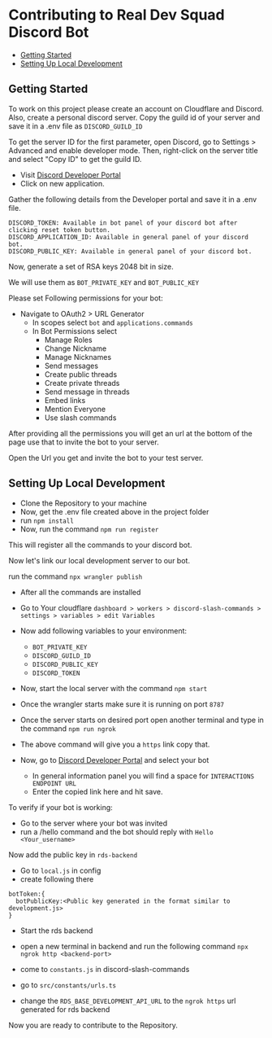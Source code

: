 # Contributing to Real Dev Squad Discord Bot

- [Getting Started](#getting-started)
- [Setting Up Local Development](#setting-up-local-development)

## Getting Started

To work on this project please create an account on Cloudflare and Discord.
Also, create a personal discord server.
Copy the guild id of your server and save it in a .env file as `DISCORD_GUILD_ID`

To get the server ID for the first parameter, open Discord, go to Settings > Advanced and enable developer mode.
Then, right-click on the server title and select "Copy ID" to get the guild ID.

- Visit [Discord Developer Portal](https://discord.com/developers/applications)
- Click on new application.

Gather the following details from the Developer portal and save it in a .env file.

```
DISCORD_TOKEN: Available in bot panel of your discord bot after clicking reset token button.
DISCORD_APPLICATION_ID: Available in general panel of your discord bot.
DISCORD_PUBLIC_KEY: Available in general panel of your discord bot.
```

Now, generate a set of RSA keys 2048 bit in size.

We will use them as `BOT_PRIVATE_KEY` and `BOT_PUBLIC_KEY`

Please set Following permissions for your bot:

- Navigate to OAuth2 > URL Generator
  - In scopes select `bot` and `applications.commands`
  - In Bot Permissions select
    - Manage Roles
    - Change Nickname
    - Manage Nicknames
    - Send messages
    - Create public threads
    - Create private threads
    - Send message in threads
    - Embed links
    - Mention Everyone
    - Use slash commands

After providing all the permissions you will get an url at the bottom of the page use that to invite the bot to your server.

Open the Url you get and invite the bot to your test server.

## Setting Up Local Development

- Clone the Repository to your machine
- Now, get the .env file created above in the project folder
- run `npm install`
- Now, run the command `npm run register`

This will register all the commands to your discord bot.

Now let's link our local development server to our bot.

run the command `npx wrangler publish`

- After all the commands are installed
- Go to Your cloudflare `dashboard > workers > discord-slash-commands > settings > variables > edit Variables`
- Now add following variables to your environment:

  - `BOT_PRIVATE_KEY`
  - `DISCORD_GUILD_ID`
  - `DISCORD_PUBLIC_KEY`
  - `DISCORD_TOKEN`

- Now, start the local server with the command `npm start`
- Once the wrangler starts make sure it is running on port `8787`
- Once the server starts on desired port open another terminal and type in the command `npm run ngrok`
- The above command will give you a `https` link copy that.
- Now, go to [Discord Developer Portal](https://discord.com/developers/applications) and select your bot
  - In general information panel you will find a space for `INTERACTIONS ENDPOINT URL`
  - Enter the copied link here and hit save.

To verify if your bot is working:

- Go to the server where your bot was invited
- run a /hello command and the bot should reply with `Hello <Your_username>`

Now add the public key in `rds-backend`

- Go to `local.js` in config
- create following there

```
botToken:{
  botPublicKey:<Public key generated in the format similar to development.js>
}
```

- Start the rds backend
- open a new terminal in backend and run the following command `npx ngrok http <backend-port>`

- come to `constants.js` in discord-slash-commands
- go to `src/constants/urls.ts`
- change the `RDS_BASE_DEVELOPMENT_API_URL` to the `ngrok https` url generated for rds backend

Now you are ready to contribute to the Repository.
